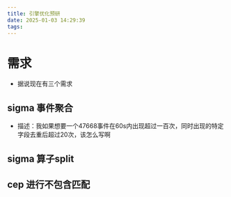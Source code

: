 ```yaml
---
title: 引擎优化预研
date: 2025-01-03 14:29:39
tags:
---
```

# 需求
- 据说现在有三个需求

## sigma 事件聚合
- 描述：我如果想要一个47668事件在60s内出现超过一百次，同时出现的特定字段去重后超过20次，该怎么写啊


## sigma 算子split

## cep 进行不包含匹配

